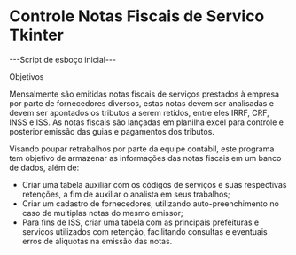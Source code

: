 # Controle Notas Fiscais de Servico Tkinter

---Script de esboço inicial---


Objetivos

Mensalmente são emitidas notas fiscais de serviços prestados à empresa por parte de fornecedores diversos, estas notas devem ser analisadas e devem ser apontados os tributos a serem retidos, entre eles IRRF, CRF, INSS e ISS. 
As notas fiscais são lançadas em planilha excel para controle e posterior emissão das guias e pagamentos dos tributos.

Visando poupar retrabalhos por parte da equipe contábil, este programa tem objetivo de armazenar as informações das notas fiscais em um banco de dados, além de:

- Criar uma tabela auxiliar com os códigos de serviços e suas respectivas retenções, a fim de auxiliar o analista em seus trabalhos;
- Criar um cadastro de fornecedores, utilizando auto-preenchimento no caso de multiplas notas do mesmo emissor;
- Para fins de ISS, criar uma tabela com as principais prefeituras e serviços utilizados com retenção, facilitando consultas e eventuais erros de aliquotas na emissão das notas. 




